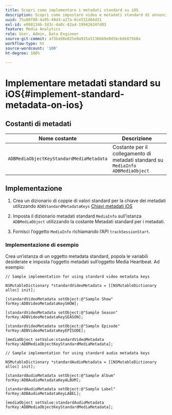 ```yaml
---
title: Scopri come implementare i metadati standard su iOS
description: Scopri come impostare video e metadati standard di annunci da inviare con le chiamate di tracciamento su iOS.
uuid: 75a80f08-4a95-49d4-a27a-8ce531d64d31
exl-id: e0981346-3d3c-4a0c-82a4-19942634fd03
feature: Media Analytics
role: User, Admin, Data Engineer
source-git-commit: a73ba98e025e0a915a5136bb9e0d5bcbde875b0a
workflow-type: ht
source-wordcount: '100'
ht-degree: 100%

---
```


# Implementare metadati standard su iOS{#implement-standard-metadata-on-ios}

## Costanti di metadati

| Nome costante | Descrizione   |
|---|---|
| `ADBMediaObjectKeyStandardMediaMetadata` | Costante per il collegamento di metadati standard su `MediaInfo ADBMediaObject` |

## Implementazione

1. Crea un dizionario di coppie di valori standard per la chiave dei metadati utilizzando `ADBStandardMetadataKeys`
   [Chiavi metadati iOS](/help/use-cases/track-av-playback/impl-std-metadata/ios-metadata-keys.md)

1. Imposta il dizionario metadati standard `MediaInfo` sull’istanza `ADBMediaObject` utilizzando la costante Metadati standard per i metadati.

1. Fornisci l’oggetto `MediaInfo` richiamando l’API `trackSessionStart`.

### Implementazione di esempio

Crea un’istanza di un oggetto metadata standard, popola le variabili desiderate e imposta l’oggetto metadati sull’oggetto Media Heartbeat. Ad esempio:

```
// Sample implementation for using standard video metadata keys 
 
NSMutableDictionary *standardVideoMetadata = [[NSMutableDictionary alloc] init]; 
 
[standardVideoMetadata setObject:@"Sample Show" forKey:ADBVideoMetadataKeySHOW]; 
 
[standardVideoMetadata setObject:@"Sample Season" forKey:ADBVideoMetadataKeySEASON]; 
 
[standardVideoMetadata setObject:@"Sample Episode" forKey:ADBVideoMetadataKeyEPISODE]; 
 
[mediaObject setValue:standardVideoMetadata forKey:ADBMediaObjectKeyStandardMediaMetadata];
```

```
// Sample implementation for using standard audio metadata keys 
 
NSMutableDictionary *standardAudioMetadata = [[NSMutableDictionary alloc] init];  
 
[standardAudioMetadata setObject:@"Sample Album"   forKey:ADBAudioMetadataKeyALBUM];  
 
[standardAudioMetadata setObject:@"Sample Label"   forKey:ADBAudioMetadataKeyLABEL]; 
 
[mediaObject setValue:standardAudioMetadata   forKey:ADBMediaObjectKeyStandardMediaMetadata];
```
